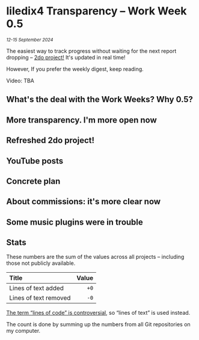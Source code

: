 # liledix4 Transparency – Work Week 0.5

*<sup>12-15 September 2024</sup>*

The easiest way to track progress without waiting for the next report dropping – [2do project!](https://github.com/users/liledix4/projects/15/views/3) It's updated in real time!

However, If you prefer the weekly digest, keep reading.

Video: TBA

## What's the deal with the Work Weeks? Why 0.5?

## More transparency. I'm more open now

## Refreshed 2do project!

## YouTube posts

## Concrete plan

## About commissions: it's more clear now

## Some music plugins were in trouble

## Stats

These numbers are the sum of the values across all projects – including those not publicly available.

| Title                 | Value         |
| :-------------------- | ------------: |
| Lines of text added   | `+0`          |
| Lines of text removed | `-0`          |

[The term “lines of code” is controversial](https://en.wikipedia.org/wiki/Source_lines_of_code#Measurement_methods), so “lines of text” is used instead.

The count is done by summing up the numbers from all Git repositories on my computer.
